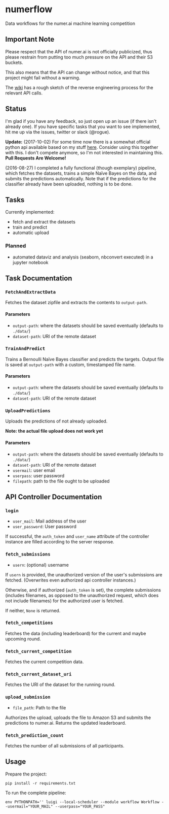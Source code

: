 # numerflow
Data workflows for the numer.ai machine learning competition

## Important Note
Please respect that the API of numer.ai is not officially publicized, thus
please restrain from putting too much pressure on the API and their S3 buckets.

This also means that the API can change without notice, and that this project
might fail without a warning.

The [wiki](
https://github.com/ChristianSch/numerflow/wiki/API-Reverse-Engineering) has a
rough sketch of the reverse engineering process for the relevant API calls.

## Status
I'm glad if you have any feedback, so just open up an issue (if there isn't
already one). If you have specific tasks that you want to see implemented, hit
me up via the issues, twitter or slack (@rogue).

**Update:**
(2017-10-02) For some time now there is a somewhat official python api available
based on my stuff [here](https://github.com/atreichel/NumerAPI). Consider using
this together with this. I don't compete anymore, so I'm not interested in
maintaining this. **Pull Requests Are Welcome!**

(2016-08-27) I completed a fully functional (though exemplary) pipeline, which
fetches the datasets, trains a simple Naïve Bayes on the data, and submits
the predictions automatically.
Note that if the predictions for the classifier already have been uploaded,
nothing is to be done.

## Tasks
Currently implemented:
* fetch and extract the datasets
* train and predict
* automatic upload

### Planned
* automated dataviz and analysis (seaborn, nbconvert executed) in a jupyter
notebook

## Task Documentation
### `FetchAndExtractData`
Fetches the dataset zipfile and extracts the contents to `output-path`.

#### Parameters
* `output-path`: where the datasets should be saved eventually (defaults to
    `./data/`)
* `dataset-path`: URI of the remote dataset

### `TrainAndPredict`
Trains a Bernoulli Naïve Bayes classifier and predicts the targets. Output file
is saved at `output-path` with a custom, timestamped file name.

#### Parameters
* `output-path`: where the datasets should be saved eventually (defaults to
    `./data/`)
* `dataset-path`: URI of the remote dataset

### `UploadPredictions`
Uploads the predictions of not already uploaded.

**Note: the actual file upload does not work yet**

#### Parameters
* `output-path`: where the datasets should be saved eventually (defaults to
    `./data/`)
* `dataset-path`: URI of the remote dataset
* `usermail`: user email
* `userpass`: user password
* `filepath`: path to the file ought to be uploaded

## API Controller Documentation
### `login`
* `user_mail`: Mail address of the user
* `user_password`: User password

If successful, the `auth_token` and `user_name` attribute of the controller
instance are filled according to the server response.

### `fetch_submissions`
* `usern`: (optional) username

If `usern` is provided, the unauthorized version of the user's submissions
are fetched. (Overwrites even authorized api controller instances.)

Otherwise, and if authorized (`auth_token` is set), the complete submissions
(includes filenames, as opposed to the unauthorized request, which does not
include filenames) for the authorized user is fetched.

If neither, `None` is returned.

### `fetch_competitions`
Fetches the data (including leaderboard) for the current and maybe upcoming
round.

### `fetch_current_competition`
Fetches the current competition data.

### `fetch_current_dataset_uri`
Fetches the URI of the dataset for the running round.

### `upload_submission`
* `file_path`: Path to the file

Authorizes the upload, uploads the file to Amazon S3 and submits the
predictions to numer.ai. Returns the updated leaderboard.


### `fetch_prediction_count`
Fetches the number of all submissions of all participants.

## Usage
Prepare the project:
```
pip install -r requirements.txt
```

To run the complete pipeline:
```
env PYTHONPATH='' luigi --local-scheduler --module workflow Workflow --usermail="YOUR_MAIL" --userpass="YOUR_PASS"
```

